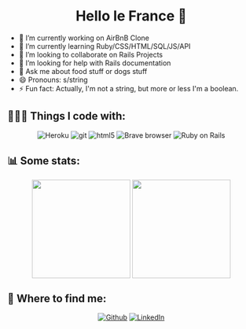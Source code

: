 <h1 align="center">Hello le France 👋</h1>

- 🔭 I’m currently working on AirBnB Clone
- 🌱 I’m currently learning Ruby/CSS/HTML/SQL/JS/API
- 👯 I’m looking to collaborate on Rails Projects
- 🤔 I’m looking for help with Rails documentation
- 💬 Ask me about food stuff or dogs stuff
- 😄 Pronouns: s/string
- ⚡ Fun fact: Actually, I'm not a string, but more or less I'm a boolean.

<h2> 🧑🏼‍💻 Things I code with:</h2>

<p align="center">
  <img alt="Heroku" src="https://img.shields.io/badge/-Heroku-430098?style=flat-square&logo=heroku&logoColor=white" />
  <img alt="git" src="https://img.shields.io/badge/-Git-F05032?style=flat-square&logo=git&logoColor=white" />
  <img alt="html5" src="https://img.shields.io/badge/-HTML5-E34F26?style=flat-square&logo=html5&logoColor=white" />
  <img alt="Brave browser" src="https://img.shields.io/badge/-Brave_Browser-FB542B?style=flat-square&logo=brave&logoColor=white" />
  <img alt="Ruby on Rails" src="https://img.shields.io/badge/Ruby_on_Rails-%23D30001?style=flat-square&logo=rubyonrails&logoColor=white&logoSize=auto" />
</p>

<h2> 📊 Some stats:</h2>
  <p align="center">
    <a href="https://github.com/GautierDeMo"><img height="200" align="center" src="https://github-readme-stats.vercel.app/api?username=GautierDeMo&show_icons=true&include_all_commits=true&theme=ambient_gradient&hide_border=true" /></a>
    <a href="https://github.com/GautierDeMo"><img height="200" align="center" src="https://github-readme-stats.vercel.app/api/top-langs/?username=GautierDeMo&layout=compact&theme=ambient_gradient&hide_border=true" /></a>
  </p>

<h2> 🛜 Where to find me:</h2>
  <p align="center">
    <a href="https://github.com/GautierDeMo" target="_blank"><img alt="Github" src="https://img.shields.io/badge/GitHub-%2312100E.svg?&style=for-the-badge&logo=Github&logoColor=white" /></a> 
    <a href="https://www.linkedin.com/in/gautier-de-mauroy/" target="_blank"><img alt="LinkedIn" src="https://img.shields.io/badge/linkedin-%230077B5.svg?&style=for-the-badge&logo=linkedin&logoColor=white" /></a> 
  </p>
